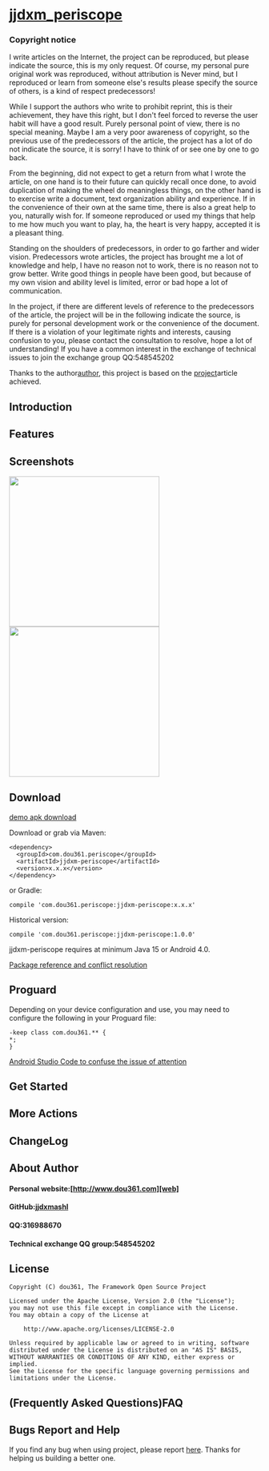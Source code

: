 
# [jjdxm_periscope][project] #
### Copyright notice ###

I write articles on the Internet, the project can be reproduced, but please indicate the source, this is my only request. Of course, my personal pure original work was reproduced, without attribution is Never mind, but I reproduced or learn from someone else's results please specify the source of others, is a kind of respect predecessors!

While I support the authors who write to prohibit reprint, this is their achievement, they have this right, but I don't feel forced to reverse the user habit will have a good result. Purely personal point of view, there is no special meaning. Maybe I am a very poor awareness of copyright, so the previous use of the predecessors of the article, the project has a lot of do not indicate the source, it is sorry! I have to think of or see one by one to go back.

From the beginning, did not expect to get a return from what I wrote the article, on one hand is to their future can quickly recall once done, to avoid duplication of making the wheel do meaningless things, on the other hand is to exercise write a document, text organization ability and experience. If in the convenience of their own at the same time, there is also a great help to you, naturally wish for. If someone reproduced or used my things that help to me how much you want to play, ha, the heart is very happy, accepted it is a pleasant thing.

Standing on the shoulders of predecessors, in order to go farther and wider vision. Predecessors wrote articles, the project has brought me a lot of knowledge and help, I have no reason not to work, there is no reason not to grow better. Write good things in people have been good, but because of my own vision and ability level is limited, error or bad hope a lot of communication.

In the project, if there are different levels of reference to the predecessors of the article, the project will be in the following indicate the source, is purely for personal development work or the convenience of the document. If there is a violation of your legitimate rights and interests, causing confusion to you, please contact the consultation to resolve, hope a lot of understanding! If you have a common interest in the exchange of technical issues to join the exchange group QQ:548545202

Thanks to the author[author][author], this project is based on the [project][url]article achieved.

## Introduction ##


## Features ##

## Screenshots ##

<img src="https://raw.githubusercontent.com/jjdxmashl/jjdxm_periscope/master/screenshots/icon01.png" width="300"> 
<img src="https://raw.githubusercontent.com/jjdxmashl/jjdxm_periscope/master/screenshots/icon02.png" width="300"> 
 
## Download ##

[demo apk download][downapk]

Download or grab via Maven:

	<dependency>
	  <groupId>com.dou361.periscope</groupId>
	  <artifactId>jjdxm-periscope</artifactId>
	  <version>x.x.x</version>
	</dependency>

or Gradle:

	compile 'com.dou361.periscope:jjdxm-periscope:x.x.x'


Historical version:

	compile 'com.dou361.periscope:jjdxm-periscope:1.0.0'

jjdxm-periscope requires at minimum Java 15 or Android 4.0.


[Package reference and conflict resolution][jaraar]

## Proguard ##

Depending on your device configuration and use, you may need to configure the following in your Proguard file:

	-keep class com.dou361.** {
    *;
	}


[Android Studio Code to confuse the issue of attention][minify]

## Get Started ##

## More Actions ##

## ChangeLog ##

## About Author ##

#### Personal website:[http://www.dou361.com][web] ####
#### GitHub:[jjdxmashl][github] ####
#### QQ:316988670 ####
#### Technical exchange QQ group:548545202 ####


## License ##

    Copyright (C) dou361, The Framework Open Source Project
    
    Licensed under the Apache License, Version 2.0 (the "License");
    you may not use this file except in compliance with the License.
    You may obtain a copy of the License at
    
     	http://www.apache.org/licenses/LICENSE-2.0
    
    Unless required by applicable law or agreed to in writing, software
    distributed under the License is distributed on an "AS IS" BASIS,
    WITHOUT WARRANTIES OR CONDITIONS OF ANY KIND, either express or implied.
    See the License for the specific language governing permissions and
    limitations under the License.

## (Frequently Asked Questions)FAQ ##
## Bugs Report and Help ##

If you find any bug when using project, please report [here][issues]. Thanks for helping us building a better one.




[web]:http://www.dou361.com
[github]:https://github.com/jjdxmashl/
[project]:https://github.com/jjdxmashl/jjdxm_periscope/
[issues]:https://github.com/jjdxmashl/jjdxm_periscope/issues/new
[downapk]:https://raw.githubusercontent.com/jjdxmashl/jjdxm_periscope/master/apk/app-debug.apk
[lastaar]:https://raw.githubusercontent.com/jjdxmashl/jjdxm_periscope/master/release/jjdxm-periscope-1.0.0.aar
[lastjar]:https://raw.githubusercontent.com/jjdxmashl/jjdxm_periscope/master/release/jjdxm-periscope-1.0.0.jar
[icon01]:https://raw.githubusercontent.com/jjdxmashl/jjdxm_periscope/master/screenshots/icon01.png
[icon02]:https://raw.githubusercontent.com/jjdxmashl/jjdxm_periscope/master/screenshots/icon02.png
[jaraar]:https://github.com/jjdxmashl/jjdxm_ecodingprocess/blob/master/架包的打包引用以及冲突解决.md
[minify]:https://github.com/jjdxmashl/jjdxm_ecodingprocess/blob/master/AndroidStudio代码混淆注意的问题.md
[author]:http://www.jianshu.com/users/ec59bd61433a/latest_articles
[url]:http://www.jianshu.com/p/03fdcfd3ae9c?utm_campaign=maleskine&utm_content=note&utm_medium=writer_share